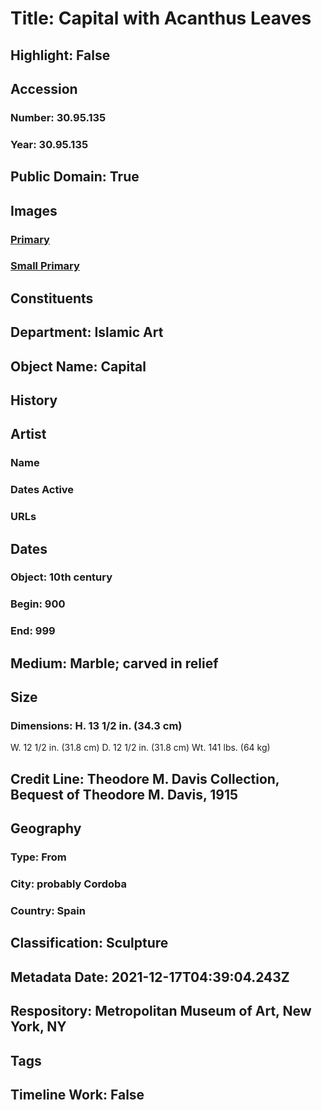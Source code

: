 # Title: Capital with Acanthus Leaves
## Highlight: False
## Accession
### Number: 30.95.135
### Year: 30.95.135
## Public Domain: True
## Images
### [Primary](https://images.metmuseum.org/CRDImages/is/original/sf30-95-135a.jpg)
### [Small Primary](https://images.metmuseum.org/CRDImages/is/web-large/sf30-95-135a.jpg)
## Constituents
## Department: Islamic Art
## Object Name: Capital
## History
## Artist
### Name
### Dates Active
### URLs
## Dates
### Object: 10th century
### Begin: 900
### End: 999
## Medium: Marble; carved in relief
## Size
### Dimensions: H. 13 1/2 in. (34.3 cm)
W. 12 1/2 in. (31.8 cm)
D. 12 1/2 in. (31.8 cm)
Wt. 141 lbs. (64 kg)
## Credit Line: Theodore M. Davis Collection, Bequest of Theodore M. Davis, 1915
## Geography
### Type: From
### City: probably Cordoba
### Country: Spain
## Classification: Sculpture
## Metadata Date: 2021-12-17T04:39:04.243Z
## Respository: Metropolitan Museum of Art, New York, NY
## Tags
## Timeline Work: False